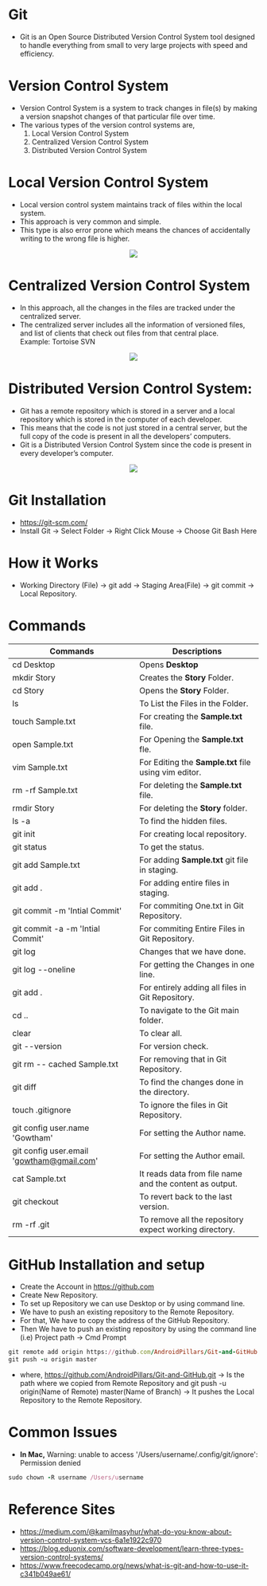 # Git

- Git is an Open Source Distributed Version Control System tool designed to handle everything from small to very large projects 
with speed and efficiency.

# Version Control System

- Version Control System is a system to track changes in file(s) by making a version snapshot changes of that particular file over time.
- The various types of the version control systems are,
  1. Local Version Control System
  2. Centralized Version Control System
  3. Distributed Version Control System

# Local Version Control System

- Local version control system maintains track of files within the local system.
- This approach is very common and simple.
- This type is also error prone which means the chances of accidentally writing to the wrong file is higher.

<p align="center">
 <img src="https://user-images.githubusercontent.com/48873155/77502263-60601400-6e80-11ea-97a6-ce034c75a82e.png"/>
</p>

# Centralized Version Control System

- In this approach, all the changes in the files are tracked under the centralized server.
- The centralized server includes all the information of versioned files, and list of clients that check out files from that central place.  
Example: Tortoise SVN

<p align="center">
 <img src="https://user-images.githubusercontent.com/48873155/77503128-e67d5a00-6e82-11ea-8bd7-48be2c3c6b94.png"/>
</p>

# Distributed Version Control System:

- Git has a remote repository which is stored in a server and a local repository which is stored in the computer of each developer.
- This means that the code is not just stored in a central server, but the full copy of the code is present in all the developers’ computers. 
- Git is a Distributed Version Control System since the code is present in every developer’s computer.

<p align="center">
 <img src="https://user-images.githubusercontent.com/48873155/77503779-7c65b480-6e84-11ea-863d-8231e889fe5f.png"/>
</p>

# Git Installation

- https://git-scm.com/
- Install Git -> Select Folder -> Right Click Mouse -> Choose Git Bash Here

# How it Works

- Working Directory (File) -> git add -> Staging Area(File) -> git commit -> Local Repository.

# Commands

| Commands	 | Descriptions |
| --------	 | ------------ |
| cd Desktop |	Opens <b>Desktop</b> |
| mkdir Story	| Creates the <b>Story</b> Folder. |
| cd Story | Opens the <b>Story</b> Folder. |
| ls | To List the Files in the Folder. |
| touch Sample.txt	| For creating the <b>Sample.txt</b> file. |
| open Sample.txt	| For Opening the <b>Sample.txt</b> fle. |
| vim Sample.txt	| For Editing the <b>Sample.txt</b> file using vim editor. |
| rm -rf Sample.txt	| For deleting the <b>Sample.txt</b> file. |
| rmdir Story	| For deleting the <b>Story</b> folder. |
| ls -a	| To find the hidden files. |
| git init	| For creating local repository. |
| git status	| To get the status. |
| git add Sample.txt	| For adding <b>Sample.txt</b> git file in staging. |
| git add .	| For adding entire files in staging. |
| git commit -m 'Intial Commit'	| For commiting One.txt in Git Repository. |
| git commit -a -m 'Intial Commit'	| For commiting Entire Files in Git Repository. |
| git log	| Changes that we have done. |
| git log --oneline	| For getting the Changes in one line. |
| git add .	| For entirely adding all files in Git Repository. |
| cd ..	| To navigate to the Git main folder. |
| clear |	To clear all. |
| git --version	| For version check. |
| git rm -- cached Sample.txt	| For removing that in Git Repository. |
| git diff	| To find the changes done in the directory. |
| touch .gitignore	| To ignore the files in Git Repository. |
| git config user.name 'Gowtham'	| For setting the Author name. |
| git config user.email 'gowtham@gmail.com'	| For setting the Author email. |
| cat Sample.txt	| It reads data from file name and the content as output. |
| git checkout	| To revert back to the last version. |
| rm -rf .git	| To remove all the repository expect working directory. |

# GitHub Installation and setup

- Create the Account in https://github.com
- Create New Repository.
- To set up Repository we can use Desktop or by using command line.
- We have to push an existing repository to the Remote Repository.
- For that, We have to copy the address of the GitHub Repository.
- Then We have to push an existing repository by using the command line (i.e) Project path -> Cmd Prompt
```ruby
git remote add origin https://github.com/AndroidPillars/Git-and-GitHub.git
git push -u origin master
```
- where, https://github.com/AndroidPillars/Git-and-GitHub.git -> Is the path where we copied from Remote Repository and git push -u origin(Name of Remote) master(Name of Branch) -> It pushes the Local Repository to the Remote Repository.

# Common Issues

- <b>In Mac,</b> Warning: unable to access '/Users/username/.config/git/ignore': Permission denied

```ruby
sudo chown -R username /Users/username
```

# Reference Sites

- https://medium.com/@kamilmasyhur/what-do-you-know-about-version-control-system-vcs-6a1e1922c970
- https://blog.eduonix.com/software-development/learn-three-types-version-control-systems/
- https://www.freecodecamp.org/news/what-is-git-and-how-to-use-it-c341b049ae61/
